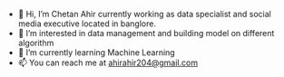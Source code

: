 - 👋 Hi, I’m Chetan Ahir currently working as data specialist and social media executive located in banglore.
- 👀 I’m interested in data management and building model on different algorithm
- 🌱 I’m currently learning Machine Learning
- 📫 You can reach me at ahirahir204@gmail.com

<!---
chetanahir1994/chetanahir1994 is a ✨ special ✨ repository because its `README.md` (this file) appears on your GitHub profile.
You can click the Preview link to take a look at your changes.
--->
